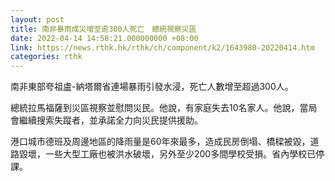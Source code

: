 ```yaml
---
layout: post
title: 南非暴雨成災增至逾300人死亡　總統視察災區
date: 2022-04-14 14:58:21.000000000 +08:00
link: https://news.rthk.hk/rthk/ch/component/k2/1643980-20220414.htm
categories: rthk
---
```


南非東部夸祖盧-納塔爾省連場暴雨引發水浸，死亡人數增至超過300人。

總統拉馬福薩到災區視察並慰問災民。他說，有家庭失去10名家人。他說，當局會繼續搜索失蹤者，並承諾全力向災民提供援助。

港口城市德班及周邊地區的降雨量是60年來最多，造成民房倒塌、橋樑被毀，道路毀壞，一些大型工廠也被洪水破壞，另外至少200多間學校受損。省內學校已停課。
